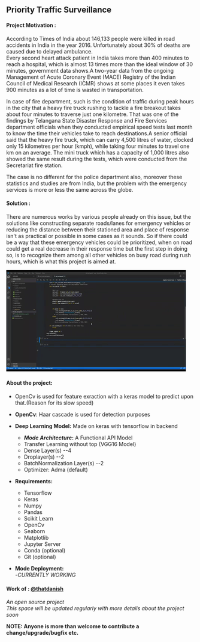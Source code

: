 ## Priority Traffic Surveillance  

#### Project Motivation :
According to Times of India about 146,133 people were killed in road accidents in India in the year 2016. Unfortunately about 30% of deaths are caused due to delayed ambulance.  
Every second heart attack patient in India takes more than 400 minutes to reach a hospital, which is almost 13 times more than the ideal window of 30 minutes, government data shows.A two-year data from the ongoing Management of Acute Coronary Event (MACE) Registry of the Indian Council of Medical Research (ICMR) shows at some places it even takes 900 minutes as a lot of time is wasted in transportation.  

In case of fire department, such is the condition of traffic during peak hours in the city that a heavy fire truck rushing to tackle a fire breakout takes about four minutes to traverse just one kilometre. That was one of the findings by Telangana State Disaster Response and Fire Services department officials when they conducted empirical speed tests last month to know the time their vehicles take to reach destinations.A senior official said that the heavy fire truck, which can carry 4,500 litres of water, clocked only 15 kilometres per hour (kmph), while taking four minutes to travel one km on an average. The mini truck which has a capacity of 1,000 litres also 
showed the same result during the tests, which were conducted from the Secretariat fire station.

The case is no different for the police department also, moreover these statistics and studies are from India, but the problem with the emergency services is more or less the same across the globe.

#### Solution : 
There are numerous works by various people already on this issue, but the solutions like constructing separate roads/lanes for emergency vehicles or reducing the distance between their stationed area and place of response isn't as practical or possible in some cases as it sounds. So if there could be a way that these emergency vehicles could be prioritized, when on road could get a real decrease in their response time but the first step in doing so, is to recognize them among all other vehicles on busy road during rush hours, which is what this project is aimed at.  


![vid](https://github.com/thatdanish/Priority_Traffic_Surveillance/blob/master/specimens/giphy.gif)


#### About the project:
- OpenCv is used for feature exraction with a keras model to predict upon that.(Reason for its slow speed)  
- **OpenCv**: Haar cascade is used for detection purposes  
- **Deep Learning Model:** Made on keras with tensorflow in backend  
  - **_Mode Architecture_:** A Functional API Model 
  - Transfer Learning without top (VGG16 Model)  
  - Dense Layer(s) --4  
  - Droplayer(s) --2    
  - BatchNormalization Layer(s) --2  
  - Optimizer: Adma (default)  
  
- **Requirements:**  
  - Tensorflow  
  - Keras  
  - Numpy  
  - Pandas  
  - Scikit Learn  
  - OpenCv  
  - Seaborn  
  - Matplotlib  
  - Jupyter Server  
  - Conda (optional)  
  - Git (optional)  
  
 - **Mode Deployment:**  
  -*CURRENTLY WORKING*  
  
#### Work of : [@thatdanish](https://github.com/thatdanish)
*An open source project*  
*This space will be updated regularly with more details about the project soon*

**NOTE: Anyone is more than welcome to contribute a change/upgrade/bugfix etc.**
